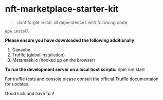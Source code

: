 # nft-marketplace-starter-kit
> dont forget install all dependences with following code 

    npm install

**Please ensure you have downloaded the following additionally**

1. Ganache
2. Truffle (global installation)
3. Metamask.io (hooked up on the browser)

**To run the development server on a local host scripts:** npm run start

For truffle tests and console please consult the official Truffle documentaion for updates.

Good luck and have fun!

